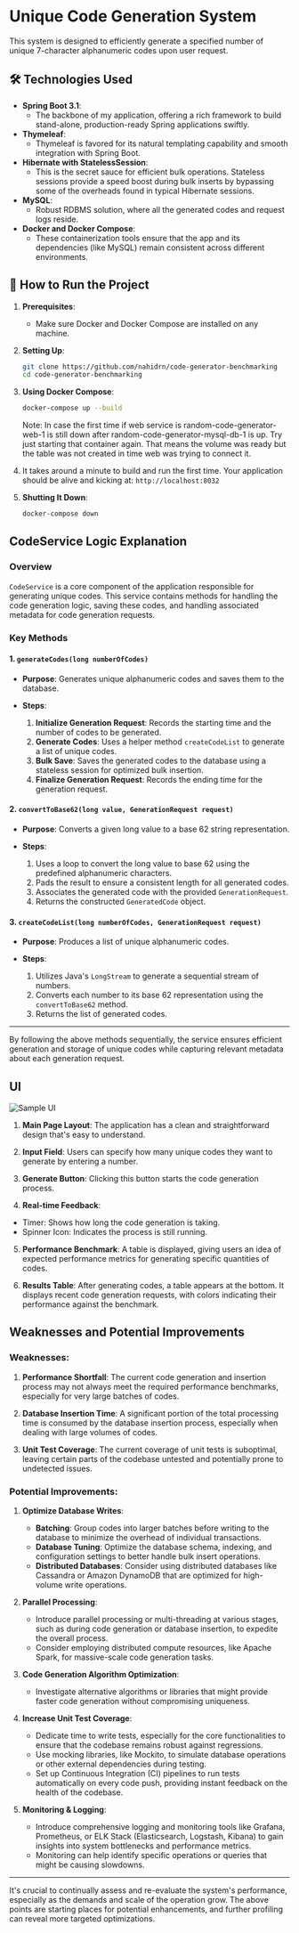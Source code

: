 # Unique Code Generation System

This system is designed to efficiently generate a specified number of unique 7-character alphanumeric codes upon user request.

## 🛠 Technologies Used

- **Spring Boot 3.1**: 
  - The backbone of my application, offering a rich framework to build stand-alone, production-ready Spring applications swiftly.
- **Thymeleaf**: 
  - Thymeleaf is favored for its natural templating capability and smooth integration with Spring Boot.
- **Hibernate with StatelessSession**: 
  - This is the secret sauce for efficient bulk operations. Stateless sessions provide a speed boost during bulk inserts by bypassing some of the overheads found in typical Hibernate sessions.
- **MySQL**: 
  - Robust RDBMS solution, where all the generated codes and request logs reside.
- **Docker and Docker Compose**: 
  - These containerization tools ensure that the app and its dependencies (like MySQL) remain consistent across different environments.

## 🚀 How to Run the Project

1. **Prerequisites**: 
   - Make sure Docker and Docker Compose are installed on any machine.

2. **Setting Up**:
    ```bash
    git clone https://github.com/nahidrn/code-generator-benchmarking
    cd code-generator-benchmarking
    ```

3. **Using Docker Compose**:
    ```bash
    docker-compose up --build
    ```

    Note: In case the first time if web service is random-code-generator-web-1 is still down after random-code-generator-mysql-db-1 is up. Try just starting that container again. That means the volume was ready but the table was not created in time web was trying to connect it.

4. It takes around a minute to build and run the first time. Your application should be alive and kicking at: `http://localhost:8032`

5. **Shutting It Down**:
    ```bash
    docker-compose down
    ```


## CodeService Logic Explanation

### Overview
`CodeService` is a core component of the application responsible for generating unique codes. This service contains methods for handling the code generation logic, saving these codes, and handling associated metadata for code generation requests.

### Key Methods

#### 1. `generateCodes(long numberOfCodes)`

- **Purpose**: Generates unique alphanumeric codes and saves them to the database.
  
- **Steps**:
    1. **Initialize Generation Request**: Records the starting time and the number of codes to be generated.
    2. **Generate Codes**: Uses a helper method `createCodeList` to generate a list of unique codes.
    3. **Bulk Save**: Saves the generated codes to the database using a stateless session for optimized bulk insertion.
    4. **Finalize Generation Request**: Records the ending time for the generation request.

#### 2. `convertToBase62(long value, GenerationRequest request)`

- **Purpose**: Converts a given long value to a base 62 string representation.
  
- **Steps**:
    1. Uses a loop to convert the long value to base 62 using the predefined alphanumeric characters.
    2. Pads the result to ensure a consistent length for all generated codes.
    3. Associates the generated code with the provided `GenerationRequest`.
    4. Returns the constructed `GeneratedCode` object.

#### 3. `createCodeList(long numberOfCodes, GenerationRequest request)`

- **Purpose**: Produces a list of unique alphanumeric codes.
  
- **Steps**:
    1. Utilizes Java's `LongStream` to generate a sequential stream of numbers.
    2. Converts each number to its base 62 representation using the `convertToBase62` method.
    3. Returns the list of generated codes.

---

By following the above methods sequentially, the service ensures efficient generation and storage of unique codes while capturing relevant metadata about each generation request.

## UI

![Sample UI](https://user-images.githubusercontent.com/34538577/269719286-488c2a58-5731-446f-ab05-4654e9a73f96.png)

1. **Main Page Layout**: The application has a clean and straightforward design that's easy to understand.

2. **Input Field**: Users can specify how many unique codes they want to generate by entering a number.

3. **Generate Button**: Clicking this button starts the code generation process.

4. **Real-time Feedback**:

- Timer: Shows how long the code generation is taking.
- Spinner Icon: Indicates the process is still running.

5. **Performance Benchmark**: A table is displayed, giving users an idea of expected performance metrics for generating specific quantities of codes.

6. **Results Table**: After generating codes, a table appears at the bottom. It displays recent code generation requests, with colors indicating their performance against the benchmark.

## Weaknesses and Potential Improvements

### Weaknesses:
1. **Performance Shortfall**: The current code generation and insertion process may not always meet the required performance benchmarks, especially for very large batches of codes.
  
2. **Database Insertion Time**: A significant portion of the total processing time is consumed by the database insertion process, especially when dealing with large volumes of codes.

3. **Unit Test Coverage**: The current coverage of unit tests is suboptimal, leaving certain parts of the codebase untested and potentially prone to undetected issues.

### Potential Improvements:

1. **Optimize Database Writes**:
    - **Batching**: Group codes into larger batches before writing to the database to minimize the overhead of individual transactions.
    - **Database Tuning**: Optimize the database schema, indexing, and configuration settings to better handle bulk insert operations.
    - **Distributed Databases**: Consider using distributed databases like Cassandra or Amazon DynamoDB that are optimized for high-volume write operations.

2. **Parallel Processing**:
    - Introduce parallel processing or multi-threading at various stages, such as during code generation or database insertion, to expedite the overall process.
    - Consider employing distributed compute resources, like Apache Spark, for massive-scale code generation tasks.

3. **Code Generation Algorithm Optimization**:
    - Investigate alternative algorithms or libraries that might provide faster code generation without compromising uniqueness.

4. **Increase Unit Test Coverage**:
    - Dedicate time to write tests, especially for the core functionalities to ensure that the codebase remains robust against regressions.
    - Use mocking libraries, like Mockito, to simulate database operations or other external dependencies during testing.
    - Set up Continuous Integration (CI) pipelines to run tests automatically on every code push, providing instant feedback on the health of the codebase.

5. **Monitoring & Logging**:
    - Introduce comprehensive logging and monitoring tools like Grafana, Prometheus, or ELK Stack (Elasticsearch, Logstash, Kibana) to gain insights into system bottlenecks and performance metrics.
    - Monitoring can help identify specific operations or queries that might be causing slowdowns.

---

It's crucial to continually assess and re-evaluate the system's performance, especially as the demands and scale of the operation grow. The above points are starting places for potential enhancements, and further profiling can reveal more targeted optimizations.